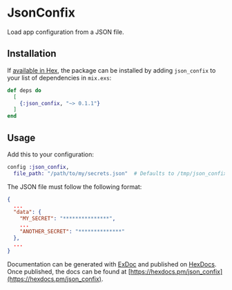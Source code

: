 # JsonConfix

Load app configuration from a JSON file.

## Installation

If [available in Hex](https://hex.pm/docs/publish), the package can be installed
by adding `json_confix` to your list of dependencies in `mix.exs`:

```elixir
def deps do
  [
    {:json_confix, "~> 0.1.1"}
  ]
end
```

## Usage

Add this to your configuration:

```elixir
config :json_confix,
  file_path: "/path/to/my/secrets.json"  # Defaults to /tmp/json_confix.json
```

The JSON file must follow the following format:

```json
{
  ...
  "data": {
    "MY_SECRET": "***************",
    ...
    "ANOTHER_SECRET": "**************"
  },
  ...
}
```

Documentation can be generated with [ExDoc](https://github.com/elixir-lang/ex_doc)
and published on [HexDocs](https://hexdocs.pm). Once published, the docs can
be found at [https://hexdocs.pm/json_confix](https://hexdocs.pm/json_confix).

